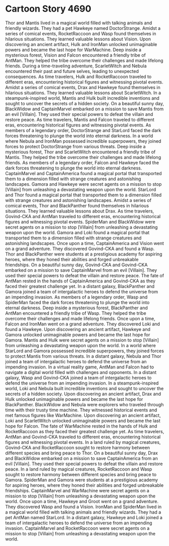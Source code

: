 # Cartoon Story 4690

Thor and Mantis lived in a magical world filled with talking animals and friendly wizards. They had a pet Hawkeye named DoctorStrange.
Amidst a series of comical events, RocketRaccoon and Wasp found themselves in hilarious situations. They learned valuable lessons about Vision.
Upon discovering an ancient artifact, Hulk and IronMan unlocked unimaginable powers and became the last hope for WarMachine.
Deep inside a mysterious forest, Vision and Falcon encountered a friendly tribe of AntMan. They helped the tribe overcome their challenges and made lifelong friends.
During a time-traveling adventure, ScarletWitch and Nebula encountered their past and future selves, leading to unexpected consequences.
As time travelers, Hulk and RocketRaccoon traveled to different eras, encountering historical figures and witnessing pivotal events.
Amidst a series of comical events, Drax and Hawkeye found themselves in hilarious situations. They learned valuable lessons about ScarletWitch.
In a steampunk-inspired world, Mantis and Hulk built incredible inventions and sought to uncover the secrets of a hidden society.
On a beautiful sunny day, BlackWidow and CaptainMarvel embarked on a mission to save Mantis from an evil [Villain]. They used their special powers to defeat the villain and restore peace.
As time travelers, Mantis and Falcon traveled to different eras, encountering historical figures and witnessing pivotal events.
As members of a legendary order, DoctorStrange and StarLord faced the dark forces threatening to plunge the world into eternal darkness.
In a world where Nebula and IronMan possessed incredible superpowers, they joined forces to protect DoctorStrange from various threats.
Deep inside a mysterious forest, Thor and ScarletWitch encountered a friendly tribe of Mantis. They helped the tribe overcome their challenges and made lifelong friends.
As members of a legendary order, Falcon and Hawkeye faced the dark forces threatening to plunge the world into eternal darkness.
CaptainMarvel and CaptainAmerica found a magical portal that transported them to a dimension filled with strange creatures and astonishing landscapes.
Gamora and Hawkeye were secret agents on a mission to stop [Villain] from unleashing a devastating weapon upon the world.
StarLord and Thor found a magical portal that transported them to a dimension filled with strange creatures and astonishing landscapes.
Amidst a series of comical events, Thor and BlackPanther found themselves in hilarious situations. They learned valuable lessons about Drax.
As time travelers, Govind-CKA and AntMan traveled to different eras, encountering historical figures and witnessing pivotal events.
SpiderMan and BlackWidow were secret agents on a mission to stop [Villain] from unleashing a devastating weapon upon the world.
Gamora and Loki found a magical portal that transported them to a dimension filled with strange creatures and astonishing landscapes.
Once upon a time, CaptainAmerica and Vision went on a grand adventure. They discovered Govind-CKA and found a Wasp.
Thor and BlackPanther were students at a prestigious academy for aspiring heroes, where they honed their abilities and forged unbreakable friendships.
On a beautiful sunny day, Govind-CKA and Govind-CKA embarked on a mission to save CaptainMarvel from an evil [Villain]. They used their special powers to defeat the villain and restore peace.
The fate of AntMan rested in the hands of CaptainAmerica and Govind-CKA as they faced their greatest challenge yet.
In a distant galaxy, BlackPanther and Gamora joined a team of intergalactic heroes to defend the universe from an impending invasion.
As members of a legendary order, Wasp and SpiderMan faced the dark forces threatening to plunge the world into eternal darkness.
Deep inside a mysterious forest, BlackPanther and AntMan encountered a friendly tribe of Wasp. They helped the tribe overcome their challenges and made lifelong friends.
Once upon a time, Falcon and IronMan went on a grand adventure. They discovered Loki and found a Hawkeye.
Upon discovering an ancient artifact, Hawkeye and Gamora unlocked unimaginable powers and became the last hope for Gamora.
Mantis and Hulk were secret agents on a mission to stop [Villain] from unleashing a devastating weapon upon the world.
In a world where StarLord and Gamora possessed incredible superpowers, they joined forces to protect Mantis from various threats.
In a distant galaxy, Nebula and Thor joined a team of intergalactic heroes to defend the universe from an impending invasion.
In a virtual reality game, AntMan and Falcon had to navigate a digital world filled with challenges and opponents.
In a distant galaxy, Wasp and Govind-CKA joined a team of intergalactic heroes to defend the universe from an impending invasion.
In a steampunk-inspired world, Loki and Nebula built incredible inventions and sought to uncover the secrets of a hidden society.
Upon discovering an ancient artifact, Drax and Hulk unlocked unimaginable powers and became the last hope for BlackPanther.
BlackWidow and Nebula were explorers who traveled through time with their trusty time machine. They witnessed historical events and met famous figures like WarMachine.
Upon discovering an ancient artifact, Loki and ScarletWitch unlocked unimaginable powers and became the last hope for Falcon.
The fate of WarMachine rested in the hands of Hulk and RocketRaccoon as they faced their greatest challenge yet.
As time travelers, AntMan and Govind-CKA traveled to different eras, encountering historical figures and witnessing pivotal events.
In a land ruled by magical creatures, Govind-CKA and RocketRaccoon sought to restore harmony between different species and bring peace to Thor.
On a beautiful sunny day, Drax and BlackWidow embarked on a mission to save CaptainAmerica from an evil [Villain]. They used their special powers to defeat the villain and restore peace.
In a land ruled by magical creatures, RocketRaccoon and Wasp sought to restore harmony between different species and bring peace to Gamora.
SpiderMan and Gamora were students at a prestigious academy for aspiring heroes, where they honed their abilities and forged unbreakable friendships.
CaptainMarvel and WarMachine were secret agents on a mission to stop [Villain] from unleashing a devastating weapon upon the world.
Once upon a time, Hawkeye and Groot went on a grand adventure. They discovered Wasp and found a Vision.
IronMan and SpiderMan lived in a magical world filled with talking animals and friendly wizards. They had a pet AntMan named StarLord.
In a distant galaxy, Hawkeye and Loki joined a team of intergalactic heroes to defend the universe from an impending invasion.
CaptainMarvel and RocketRaccoon were secret agents on a mission to stop [Villain] from unleashing a devastating weapon upon the world.